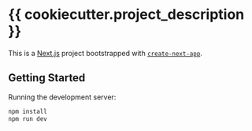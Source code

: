 # {{ cookiecutter.project_description }}
This is a [Next.js](https://nextjs.org) project bootstrapped with [`create-next-app`](https://nextjs.org/docs/app/api-reference/cli/create-next-app).

## Getting Started
Running the development server:

```bash
npm install
npm run dev
```
